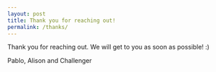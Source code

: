 ```yaml
---
layout: post
title: Thank you for reaching out!
permalink: /thanks/
---
```

Thank you for reaching out.
We will get to you as soon as possible! :)

Pablo, Alison and Challenger
